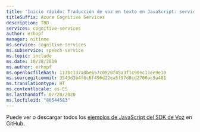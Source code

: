 ```yaml
---
title: 'Inicio rápido: Traducción de voz en texto en JavaScript: servicio de voz'
titleSuffix: Azure Cognitive Services
description: TBD
services: cognitive-services
author: erhopf
manager: nitinme
ms.service: cognitive-services
ms.subservice: speech-service
ms.topic: include
ms.date: 10/28/2019
ms.author: erhopf
ms.openlocfilehash: 113bc137a0be657c0920f45a3f1c90ec11ee9e10
ms.sourcegitcommit: 3543d3b4f6c6f496d22ea5f97d8cd2700ac9a481
ms.translationtype: HT
ms.contentlocale: es-ES
ms.lasthandoff: 07/20/2020
ms.locfileid: "86544583"
---
```

Puede ver o descargar todos los <a href="https://aka.ms/speech/github-javascript">ejemplos de JavaScript del SDK de Voz</a> en GitHub. 